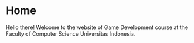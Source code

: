 # Home

Hello there! Welcome to the website of Game Development course at the Faculty
of Computer Science Universitas Indonesia.
